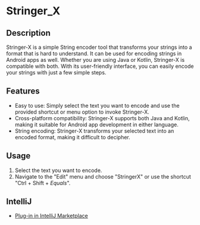 # Stringer_X

## Description

Stringer-X is a simple String encoder tool that transforms your strings into a format that is hard to understand. It can be used for encoding strings in Android apps as well. Whether you are using Java or Kotlin, Stringer-X is compatible with both. With its user-friendly interface, you can easily encode your strings with just a few simple steps.

## Features

- Easy to use: Simply select the text you want to encode and use the provided shortcut or menu option to invoke Stringer-X.
- Cross-platform compatibility: Stringer-X supports both Java and Kotlin, making it suitable for Android app development in either language.
- String encoding: Stringer-X transforms your selected text into an encoded format, making it difficult to decipher.

## Usage

1. Select the text you want to encode.
2. Navigate to the "Edit" menu and choose "StringerX" or use the shortcut "Ctrl + Shift +  *Equals*".


## IntelliJ

 - [Plug-in in IntelliJ Marketplace](https://plugins.jetbrains.com/plugin/20650-stringer-x)
